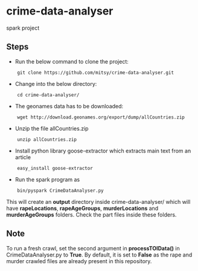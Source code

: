 # crime-data-analyser
spark project

Steps
-----
* Run the below command to clone the project:
```
	git clone https://github.com/mitsy/crime-data-analyser.git
```

* Change into the below directory:
```
	cd crime-data-analyser/
```

* The geonames data has to be downloaded:
```	
	wget http://download.geonames.org/export/dump/allCountries.zip
```

* Unzip the file allCountries.zip
```
	unzip allCountries.zip
```

* Install python library goose-extractor which extracts main text from an article
```	
	easy_install goose-extractor
```

* Run the spark program as
```
	bin/pyspark CrimeDataAnalyser.py
```

This will create an **output** directory inside crime-data-analyser/ which will have **rapeLocations**, **rapeAgeGroups**, **murderLocations** and **murderAgeGroups** folders. Check the part files inside these folders.

Note
----
To run a fresh crawl, set the second argument in **processTOIData()** in CrimeDataAnalyser.py to **True**. By default, it is set to **False** as the rape and murder crawled files are already present in this repository.
